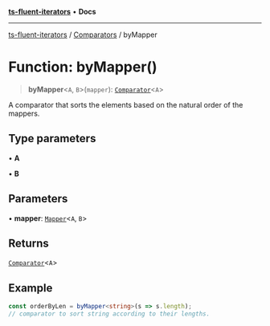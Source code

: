 [**ts-fluent-iterators**](../../../README.md) • **Docs**

---

[ts-fluent-iterators](../../../README.md) / [Comparators](../README.md) / byMapper

# Function: byMapper()

> **byMapper**\<`A`, `B`\>(`mapper`): [`Comparator`](../../../type-aliases/Comparator.md)\<`A`\>

A comparator that sorts the elements based on the natural order of the mappers.

## Type parameters

• **A**

• **B**

## Parameters

• **mapper**: [`Mapper`](../../../type-aliases/Mapper.md)\<`A`, `B`\>

## Returns

[`Comparator`](../../../type-aliases/Comparator.md)\<`A`\>

## Example

```ts
const orderByLen = byMapper<string>(s => s.length);
// comparator to sort string according to their lengths.
```

